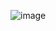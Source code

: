 

![image](https://github.com/NehaRajpoot26/Leetcode-Math-Problems-/assets/112348114/8367cb01-e91f-4af0-81c3-41c44f4e0822)




